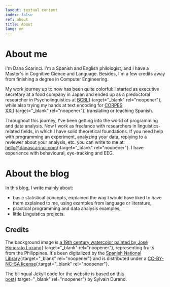 ```yaml
---
layout: textual_content 
index: false 
ref: about
title: About
lang: en
---
```


# About me

I'm Dana Scarinci. I'm a Spanish and English philologist, and I have a Master's in Cognitive Cience and Language. Besides, I'm a few credits away from finishing a degree in Computer Engineering.

My work journey up to now has been quite colorful: I started as executive secretary at a food company in Japan and ended up as a predoctoral researcher in Psycholinguistics at [BCBL](https://www.bcbl.eu){:target="_blank" rel="noopener"}, while also trying my hands at text encoding for [CORPES XXI](https://www.rae.es/recursos/banco-de-datos/corpes-xxi){:target="_blank" rel="noopener"}, translating or teaching Spanish.

Throughout this journey, I've been getting into the world of programming and data analysis. Now I work as freelance with researchers in linguistics-related fields, in which I have solid theoretical foundations. If you need help with programming an experiment, analyzing your data, replying to a reviewer about your analysis, etc. you can write to me at: [hello@danascarinci.com](hello@danascarinci.com){:target="_blank" rel="noopener"}. I have experience with behavioural, eye-tracking and EEG.

# About the blog

In this blog, I write mainly about:

- basic statistical concepts, explained the way I would have liked to have them explained to me, using examples from language or literature,
- practical programming and data analysis examples,
- little Linguistics projects.


## Credits

The background image is [a 19th century watercolor painted by José Honorato Lozano](http://bdh.bne.es/bnesearch/biblioteca/FRUTAS%20[Material%20gr%C3%A1fico]%20:%20N%C2%BA%20I/qls/Lozano,%20Jos%C3%A9%20Honorato/qls/bdh0000026162;jsessionid=FE3DC40F43A0CF2B4F142AB7060D8E98){:target="_blank" rel="noopener"}, representing fruits from the Philippines. It's been digitalized by the [Spanish National Library](http://www.bne.es){:target="_blank" rel="noopener"} and is distributed under a [CC-BY-NC-SA license](https://creativecommons.org/licenses/by-nc-sa/4.0/){:target="_blank" rel="noopener"}.

The bilingual Jekyll code for the website is based on [this post](https://www.sylvaindurand.org/making-jekyll-multilingual/){:target="_blank" rel="noopener"} by Sylvain Durand.



